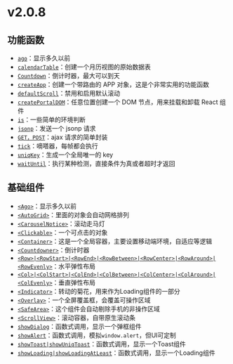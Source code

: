 # v2.0.8

## 功能函数

- [`ago`](./src/Ago/index.tsx)：显示多久以前
- [`calendarTable`](./src/utils/calendarTable.ts)：创建一个月历视图的原始数据表
- [`Countdown`](./src/utils/Countdown.ts)：倒计时器，最大可以到天
- [`createApp`](./src/utils/createApp.tsx)：创建一个带路由的 APP 对象，这是个非常实用的功能函数
- [`defaultScroll`](./src/utils/defaultScroll.ts)：禁用和启用默认滚动
- [`createPortalDOM`](./src/utils/dom.tsx)：任意位置创建一个 DOM 节点，用来挂载和卸载 React 组件
- [`is`](./src/utils/is.ts)：一些简单的环境判断
- [`jsonp`](./src/utils/jsonp.ts)：发送一个 jsonp 请求
- [`GET，POST`](./src/utils/request.ts)：ajax 请求的简单封装
- [`tick`](./src/utils/tick.ts)：嘀嗒器，每帧都会执行
- [`uniqKey`](./src/utils/uniqKey.ts)：生成一个全局唯一的 key
- [`waitUntil`](./src/utils/wait.ts)：执行某种检测，直接条件为真或者超时才返回

## 基础组件

- [`<Ago>`](./src/Ago/index.tsx)：显示多久以前
- [`<AutoGrid>`](./src/AutoGrid/index.tsx)：里面的对象会自动网格排列
- [`<CarouselNotice>`](./src/CarouselNotice/index.tsx)：滚动走马灯
- [`<Clickable>`](./src/Clickable/index.tsx)：一个可点击的对象
- [`<Container>`](./src/Container/index.tsx)：这是一个全局容器，主要设置移动端环境，自适应等逻辑
- [`<Countdowner>`](./src/Countdowner/index.tsx)：倒计时器
- [`<Row>|<RowStart>|<RowEnd>|<RowBetween>|<RowCenter>|<RowAround>|<RowEvenly>`](./src/Flex/Row.tsx)：水平弹性布局
- [`<Col>|<ColStart>|<ColEnd>|<ColBetween>|<ColCenter>|<ColAround>|<ColEvenly>`](./src/Flex/Col.tsx)：垂直弹性布局
- [`<Indicator>`](./src/Indicator/index.tsx)：转动的菊花，用来作为Loading组件的一部分
- [`<Overlay>`](./src/Overlay/index.tsx)：一个全屏覆盖框，会覆盖可操作区域
- [`<SafeArea>`](./src/SafeArea/index.tsx)：这个组件会自动剔除手机的非操作区域
- [`<ScrollView>`](./src/ScrollView/index.tsx)：滚动容器，自带原生滚动条
- [`showDialog`](./src/Dialog/index.tsx)：函数式调用，显示一个弹框组件
- [`showAlert`](./src/Alert/index.tsx)：函数式调用，模拟`window.alert`，但UI可定制
- [`showToast|showUniqToast`](./src/Toast/index.tsx)：函数式调用，显示一个Toast组件
- [`showLoading|showLoadingAtLeast`](./src/Loading/index.tsx)：函数式调用，显示一个Loading组件
